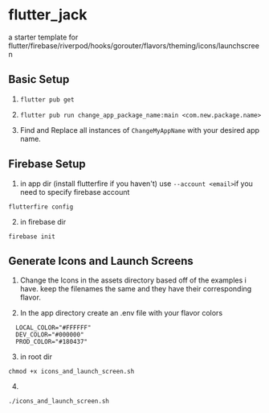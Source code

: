 # flutter_jack
a starter template for flutter/firebase/riverpod/hooks/gorouter/flavors/theming/icons/launchscreen

## Basic Setup

1) `flutter pub get`

2) `flutter pub run change_app_package_name:main <com.new.package.name>`

3) Find and Replace all instances of `ChangeMyAppName` with your desired app name.

## Firebase Setup

  1) in app dir (install flutterfire if you haven't)
  use `--account <email>`if you need to specify firebase account
  ```
  flutterfire config
  ```
  
  2) in firebase dir 
  ```
  firebase init
  ```

## Generate Icons and Launch Screens

  1) Change the Icons in the assets directory based off of the examples i have. keep the filenames the same and they have their corresponding flavor.
  
  2) In the app directory create an .env file with your flavor colors
  ```env
    LOCAL_COLOR="#FFFFFF"
    DEV_COLOR="#000000"
    PROD_COLOR="#180437"
  ```
  
  3) in root dir
  ```
  chmod +x icons_and_launch_screen.sh
  ```
  
  4) 
  ```
  ./icons_and_launch_screen.sh
  ```
  
